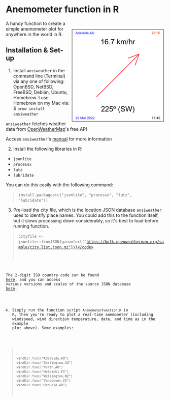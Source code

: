 # Anemometer function in R

<img align="right" src="www/AnemometerEx.png" alt="Thylacoleo" width="300" style="margin-top: 20px">

A handy function to create a simple anemometer plot for anywhere in the world in R. 

## Installation & Set-up
1. Install <code>ansiweather</code> in the command line (Terminal) via any one of following: OpenBSD, NetBSD, FreeBSD, Debian, Ubuntu, Homebrew. I use Homebrew on my Mac via: $ <code>brew install ansiweather</code>

<code>ansiweather</code> fetches weather data from <a href="https://openweather.org">OpenWeatherMap</a>'s free API

Access <code>ansiweather</code>'s <a href="https://github.com/fcambus/ansiweather">manual</a> for more information

2. Install the following libraries in R:
- <code>jsonlite</code>
- <code>processx</code>
- <code>lutz</code>
- <code>lubridate</code>

You can do this easily with the following command:
> <code>install.packages(c("jsonlite", "processx", "lutz", "lubridate"))</code>

3. Pre-load the city file, which is the location JSON database <code>ansiweather</code> uses to identify place names. You could add this to the function itself, but it slows processing down considerably, so it's best to load before running function.

> <code>cityfile <- jsonlite::fromJSON(gzcon(url("https://bulk.openweathermap.org/sample/city.list.json.gz")))</code>
  
The 2-digit ISO country code can be found <a href="https://www.statdns.com/cctlds/">here</a>, and you can access various versions and scales of the source JSON database <a href=": https://www.statdns.com/cctlds/">here</a>.

4. Simply run the function script <code>AnemometerFunction.R</code> in R, then you're ready to plot a real-time anemometer (including windspeed, wind direction temperature, date, and time as in the example plot above). Some examples:

> <code>windDir.func("Adelaide,AU")</code>
> <code>windDir.func("Darlington,AU")</code>
> <code>windDir.func("Perth,AU")</code>
> <code>windDir.func("Helsinki,FI")</code>
> <code>windDir.func("Wellington,NZ")</code>
> <code>windDir.func("Vancouver,CA")</code>
> <code>windDir.func("Ushuaia,AR")</code>
